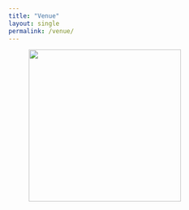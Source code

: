 ```yaml
---
title: "Venue"
layout: single
permalink: /venue/
---
```


<figure>
  <img width="300" src="/assets/images/TSU 1 .JPG">
  <figcaption></figcaption>
</figure>
<br>
